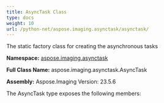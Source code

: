 ```yaml
---
title: AsyncTask Class
type: docs
weight: 10
url: /python-net/aspose.imaging.asynctask/asynctask/
---
```


The static factory class for creating the asynchronous tasks

**Namespace:** [aspose.imaging.asynctask](/imaging/python-net/aspose.imaging.asynctask/)

**Full Class Name:** aspose.imaging.asynctask.AsyncTask

**Assembly:**  Aspose.Imaging Version: 23.5.6

The AsyncTask type exposes the following members:
